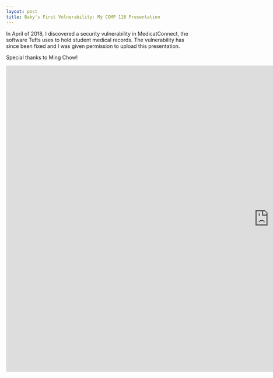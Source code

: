 ```yaml
---
layout: post
title: Baby's First Vulnerability: My COMP 116 Presentation
---
```


In April of 2018, I discovered a security vulnerability in MedicatConnect,
the software Tufts uses to hold student medical records. The vulnerability
has since been fixed and I was given permission to upload this presentation.  

Special thanks to Ming Chow!  
  
<iframe src="https://docs.google.com/presentation/d/e/2PACX-1vTTwGkrJ3_qgzdSkAnHICtP2EdZp5ME6MVYqlMKM2GsVyBhrRgA1QiQAQ8peRgNhX56oDPEGrTqtseQ/embed?start=false&loop=false&delayms=5000" frameborder="0" width="1440" height="839" allowfullscreen="true" mozallowfullscreen="true" webkitallowfullscreen="true"></iframe>
